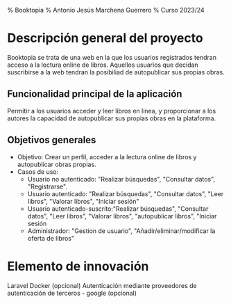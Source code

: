% Booktopia
% Antonio Jesús Marchena Guerrero
% Curso 2023/24

# Descripción general del proyecto

Booktopia se trata de una web en la que los usuarios registrados tendran 
acceso a la lectura online de libros. Aquellos usuarios que decidan 
suscribirse a la web tendran la posibiliad de autopublicar sus propias
obras.

## Funcionalidad principal de la aplicación

Permitir a los usuarios acceder y leer libros en línea, y proporcionar a 
los autores la capacidad de autopublicar sus propias obras en la plataforma.

## Objetivos generales


* Objetivo: Crear un perfil, acceder a la lectura online de libros y 
autopublicar obras propias.
* Casos de uso:
    - Usuario no autenticado: "Realizar búsquedas", "Consultar datos", "Registrarse".  
    - Usuario autenticado: "Realizar búsquedas", "Consultar datos", "Leer libros", "Valorar libros", "Iniciar sesión"
    - Usuario autenticado-suscrito:"Realizar búsquedas", "Consultar datos", "Leer libros", "Valorar libros", "autopublicar libros",  "Iniciar sesión
    - Administrador: "Gestion de usuario", "Añadir/eliminar/modificar la oferta de libros"
 
# Elemento de innovación

Laravel
Docker (opcional)
Autenticación mediante proveedores de autenticación de terceros - google (opcional)
